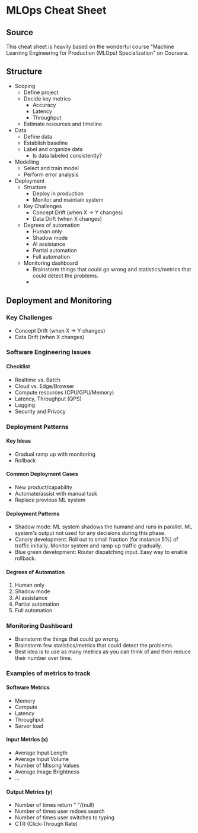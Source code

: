 # MLOps Cheat Sheet

## Source

This cheat sheet is heavily based on the wonderful course "Machine Learning Engineering for Production (MLOps) Specialization" on Coursera.

## Structure

- Scoping
  - Define project
  - Decide key metrics
    - Accuracy
    - Latency
    - Throughput
  - Estimate resources and timeline
- Data
  - Define data
  - Establish baseline
  - Label and organize data
    - Is data labeled consistently?
- Modelling
  - Select and train model
  - Perform error analysis
- Deployment
  - Structure
    - Deploy in production
    - Monitor and maintain system
  - Key Challenges
    - Concept Drift (when X -> Y changes)
    - Data Drift (when X changes)
  - Degrees of automation
    - Human only
    - Shadow mode
    - AI assistance
    - Partial automation
    - Full automation
  - Monitoring dashboard
    - Brainstorm things that could go wrong and statistics/metrics that could detect the problems.
    - 



## Deployment and Monitoring

### Key Challenges

- Concept Drift (when X -> Y changes)
- Data Drift (when X changes)


### Software Engineering Issues

#### Checklist

- Realtime vs. Batch
- Cloud vs. Edge/Browser
- Compute resources (CPU/GPU/Memory)
- Latency, Throughput (QPS)
- Logging
- Security and Privacy


### Deployment Patterns

#### Key Ideas

- Gradual ramp up with monitoring
- Rollback

#### Common Deployment Cases

- New product/capability
- Automate/assist with manual task
- Replace previous ML system

#### Deployment Patterns

- Shadow mode: ML system shadows the humand and runs in parallel. ML system's output not used for any decisions during this phase.
- Canary development: Roll out to small fraction (for instance 5%) of traffic initially. Monitor system and ramp up traffic gradually.
- Blue green development: Router dispatching input. Easy way to enable rollback.

#### Degrees of Automation

1. Human only
2. Shadow mode
3. AI assistance
4. Partial automation
5. Full automation



### Monitoring Dashboard

- Brainstorm the things that could go wrong.
- Brainstorm few statistics/metrics that could detect the problems.
- Best idea is to use as many metrics as you can think of and then reduce their number over time.

### Examples of metrics to track

#### Software Metrics

- Memory
- Compute
- Latency
- Throughput
- Server load

#### Input Metrics (x)

- Average Input Length
- Average Input Volume
- Number of Missing Values
- Average Image Brightness
- ...

#### Output Metrics (y)

- Number of times return " "/(null)
- Number of times user redoes search
- Number of times user switches to typing
- CTR (Click-Through Rate)































